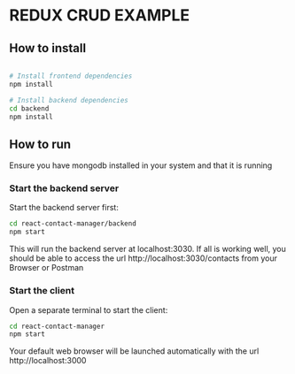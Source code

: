 # REDUX CRUD EXAMPLE
<!-- 
This a basic crud react-redux-featherjs application for managing contacts. It currently uses MongoDB for the database and FeathersJS for the REST API server.

https://www.sitepoint.com/crud-app-react-redux-feathersjs/ -->

##  How to install

```bash

# Install frontend dependencies
npm install

# Install backend dependencies
cd backend
npm install
```


## How to run
Ensure you have mongodb installed in your system and that it is running

### Start the backend server
Start the backend server first:

```bash
cd react-contact-manager/backend
npm start
```
This will run the backend server at localhost:3030. If all is working well, you should be able to access the url http://localhost:3030/contacts from your Browser or Postman

### Start the client
Open a separate terminal to start the client:

```bash
cd react-contact-manager
npm start
```

Your default web browser will be launched automatically with the url http://localhost:3000


